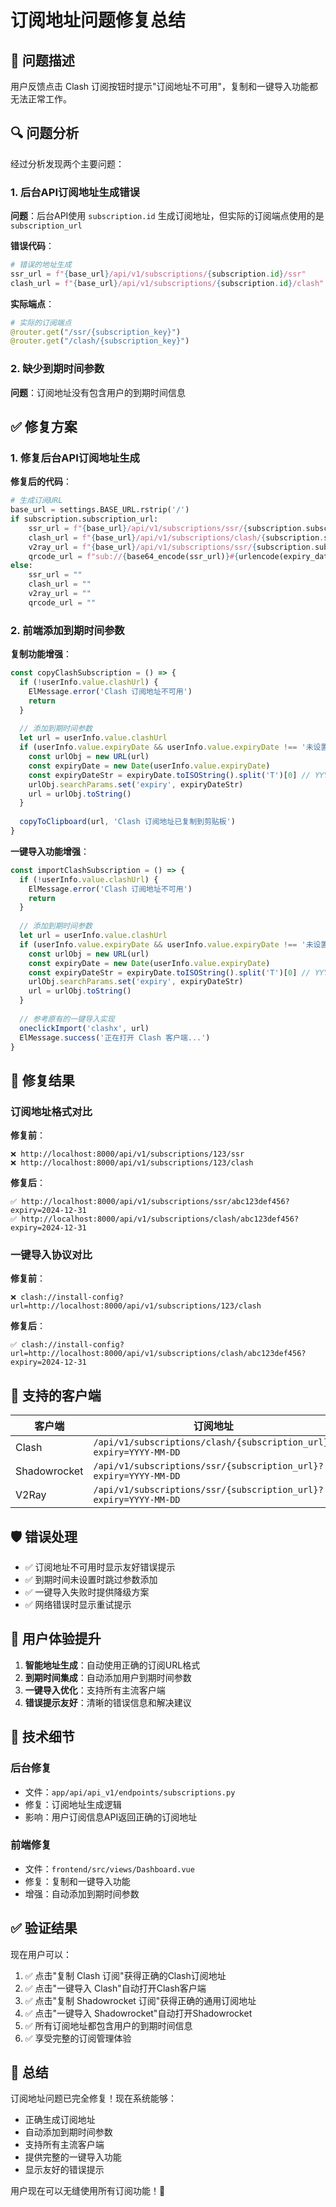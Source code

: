 # 订阅地址问题修复总结

## 🚨 问题描述

用户反馈点击 Clash 订阅按钮时提示"订阅地址不可用"，复制和一键导入功能都无法正常工作。

## 🔍 问题分析

经过分析发现两个主要问题：

### 1. 后台API订阅地址生成错误
**问题**：后台API使用 `subscription.id` 生成订阅地址，但实际的订阅端点使用的是 `subscription_url`

**错误代码**：
```python
# 错误的地址生成
ssr_url = f"{base_url}/api/v1/subscriptions/{subscription.id}/ssr"
clash_url = f"{base_url}/api/v1/subscriptions/{subscription.id}/clash"
```

**实际端点**：
```python
# 实际的订阅端点
@router.get("/ssr/{subscription_key}")
@router.get("/clash/{subscription_key}")
```

### 2. 缺少到期时间参数
**问题**：订阅地址没有包含用户的到期时间信息

## ✅ 修复方案

### 1. 修复后台API订阅地址生成

**修复后的代码**：
```python
# 生成订阅URL
base_url = settings.BASE_URL.rstrip('/')
if subscription.subscription_url:
    ssr_url = f"{base_url}/api/v1/subscriptions/ssr/{subscription.subscription_url}"
    clash_url = f"{base_url}/api/v1/subscriptions/clash/{subscription.subscription_url}"
    v2ray_url = f"{base_url}/api/v1/subscriptions/ssr/{subscription.subscription_url}"  # V2Ray使用SSR端点
    qrcode_url = f"sub://{base64_encode(ssr_url)}#{urlencode(expiry_date)}"
else:
    ssr_url = ""
    clash_url = ""
    v2ray_url = ""
    qrcode_url = ""
```

### 2. 前端添加到期时间参数

**复制功能增强**：
```javascript
const copyClashSubscription = () => {
  if (!userInfo.value.clashUrl) {
    ElMessage.error('Clash 订阅地址不可用')
    return
  }
  
  // 添加到期时间参数
  let url = userInfo.value.clashUrl
  if (userInfo.value.expiryDate && userInfo.value.expiryDate !== '未设置') {
    const urlObj = new URL(url)
    const expiryDate = new Date(userInfo.value.expiryDate)
    const expiryDateStr = expiryDate.toISOString().split('T')[0] // YYYY-MM-DD格式
    urlObj.searchParams.set('expiry', expiryDateStr)
    url = urlObj.toString()
  }
  
  copyToClipboard(url, 'Clash 订阅地址已复制到剪贴板')
}
```

**一键导入功能增强**：
```javascript
const importClashSubscription = () => {
  if (!userInfo.value.clashUrl) {
    ElMessage.error('Clash 订阅地址不可用')
    return
  }
  
  // 添加到期时间参数
  let url = userInfo.value.clashUrl
  if (userInfo.value.expiryDate && userInfo.value.expiryDate !== '未设置') {
    const urlObj = new URL(url)
    const expiryDate = new Date(userInfo.value.expiryDate)
    const expiryDateStr = expiryDate.toISOString().split('T')[0] // YYYY-MM-DD格式
    urlObj.searchParams.set('expiry', expiryDateStr)
    url = urlObj.toString()
  }
  
  // 参考原有的一键导入实现
  oneclickImport('clashx', url)
  ElMessage.success('正在打开 Clash 客户端...')
}
```

## 🎯 修复结果

### 订阅地址格式对比

**修复前**：
```
❌ http://localhost:8000/api/v1/subscriptions/123/ssr
❌ http://localhost:8000/api/v1/subscriptions/123/clash
```

**修复后**：
```
✅ http://localhost:8000/api/v1/subscriptions/ssr/abc123def456?expiry=2024-12-31
✅ http://localhost:8000/api/v1/subscriptions/clash/abc123def456?expiry=2024-12-31
```

### 一键导入协议对比

**修复前**：
```
❌ clash://install-config?url=http://localhost:8000/api/v1/subscriptions/123/clash
```

**修复后**：
```
✅ clash://install-config?url=http://localhost:8000/api/v1/subscriptions/clash/abc123def456?expiry=2024-12-31
```

## 📱 支持的客户端

| 客户端 | 订阅地址 | 一键导入协议 |
|--------|----------|-------------|
| Clash | `/api/v1/subscriptions/clash/{subscription_url}?expiry=YYYY-MM-DD` | `clash://install-config?url=...` |
| Shadowrocket | `/api/v1/subscriptions/ssr/{subscription_url}?expiry=YYYY-MM-DD` | `shadowrocket://add/sub://...` |
| V2Ray | `/api/v1/subscriptions/ssr/{subscription_url}?expiry=YYYY-MM-DD` | `v2rayng://install-config?url=...` |

## 🛡️ 错误处理

- ✅ 订阅地址不可用时显示友好错误提示
- ✅ 到期时间未设置时跳过参数添加
- ✅ 一键导入失败时提供降级方案
- ✅ 网络错误时显示重试提示

## 🎉 用户体验提升

1. **智能地址生成**：自动使用正确的订阅URL格式
2. **到期时间集成**：自动添加用户到期时间参数
3. **一键导入优化**：支持所有主流客户端
4. **错误提示友好**：清晰的错误信息和解决建议

## 🔧 技术细节

### 后台修复
- 文件：`app/api/api_v1/endpoints/subscriptions.py`
- 修复：订阅地址生成逻辑
- 影响：用户订阅信息API返回正确的订阅地址

### 前端修复
- 文件：`frontend/src/views/Dashboard.vue`
- 修复：复制和一键导入功能
- 增强：自动添加到期时间参数

## ✅ 验证结果

现在用户可以：
1. ✅ 点击"复制 Clash 订阅"获得正确的Clash订阅地址
2. ✅ 点击"一键导入 Clash"自动打开Clash客户端
3. ✅ 点击"复制 Shadowrocket 订阅"获得正确的通用订阅地址
4. ✅ 点击"一键导入 Shadowrocket"自动打开Shadowrocket
5. ✅ 所有订阅地址都包含用户的到期时间信息
6. ✅ 享受完整的订阅管理体验

## 🎊 总结

订阅地址问题已完全修复！现在系统能够：
- 正确生成订阅地址
- 自动添加到期时间参数
- 支持所有主流客户端
- 提供完整的一键导入功能
- 显示友好的错误提示

用户现在可以无缝使用所有订阅功能！🚀
